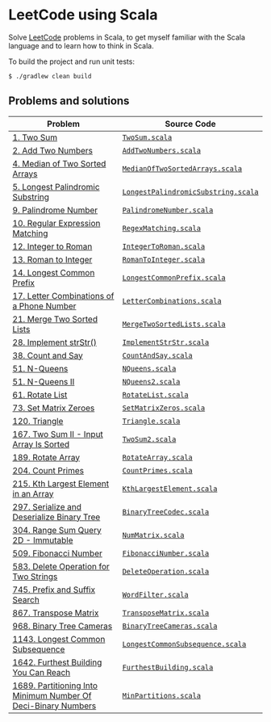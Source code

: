 # LeetCode using Scala

Solve [LeetCode](https://leetcode.com/) problems in Scala, to get myself familiar with the Scala
language and to learn how to think in Scala.

To build the project and run unit tests:

    $ ./gradlew clean build

## Problems and solutions

<!--- INDEX:BEGIN -->

| Problem                                                                                              | Source Code                                                                                          |
| ---------------------------------------------------------------------------------------------------- | ---------------------------------------------------------------------------------------------------- |
| [1. Two Sum](https://leetcode.com/problems/two-sum/)                                                 | [`TwoSum.scala`](src/main/scala/net/zhengzhong/leetcode/TwoSum.scala)                                |
| [2. Add Two Numbers](https://leetcode.com/problems/add-two-numbers/)                                 | [`AddTwoNumbers.scala`](src/main/scala/net/zhengzhong/leetcode/AddTwoNumbers.scala)                  |
| [4. Median of Two Sorted Arrays](https://leetcode.com/problems/median-of-two-sorted-arrays/)         | [`MedianOfTwoSortedArrays.scala`](src/main/scala/net/zhengzhong/leetcode/MedianOfTwoSortedArrays.scala) |
| [5. Longest Palindromic Substring](https://leetcode.com/problems/longest-palindromic-substring/)     | [`LongestPalindromicSubstring.scala`](src/main/scala/net/zhengzhong/leetcode/LongestPalindromicSubstring.scala) |
| [9. Palindrome Number](https://leetcode.com/problems/palindrome-number/)                             | [`PalindromeNumber.scala`](src/main/scala/net/zhengzhong/leetcode/PalindromeNumber.scala)            |
| [10. Regular Expression Matching](https://leetcode.com/problems/regular-expression-matching/)        | [`RegexMatching.scala`](src/main/scala/net/zhengzhong/leetcode/RegexMatching.scala)                  |
| [12. Integer to Roman](https://leetcode.com/problems/integer-to-roman/)                              | [`IntegerToRoman.scala`](src/main/scala/net/zhengzhong/leetcode/IntegerToRoman.scala)                |
| [13. Roman to Integer](https://leetcode.com/problems/roman-to-integer/)                              | [`RomanToInteger.scala`](src/main/scala/net/zhengzhong/leetcode/RomanToInteger.scala)                |
| [14. Longest Common Prefix](https://leetcode.com/problems/longest-common-prefix/)                    | [`LongestCommonPrefix.scala`](src/main/scala/net/zhengzhong/leetcode/LongestCommonPrefix.scala)      |
| [17. Letter Combinations of a Phone Number](https://leetcode.com/problems/letter-combinations-of-a-phone-number/) | [`LetterCombinations.scala`](src/main/scala/net/zhengzhong/leetcode/LetterCombinations.scala) |
| [21. Merge Two Sorted Lists](https://leetcode.com/problems/merge-two-sorted-lists/)                  | [`MergeTwoSortedLists.scala`](src/main/scala/net/zhengzhong/leetcode/MergeTwoSortedLists.scala)      |
| [28. Implement strStr()](https://leetcode.com/problems/implement-strstr/)                            | [`ImplementStrStr.scala`](src/main/scala/net/zhengzhong/leetcode/ImplementStrStr.scala)              |
| [38. Count and Say](https://leetcode.com/problems/count-and-say/)                                    | [`CountAndSay.scala`](src/main/scala/net/zhengzhong/leetcode/CountAndSay.scala)                      |
| [51. N-Queens](https://leetcode.com/problems/n-queens/)                                              | [`NQueens.scala`](src/main/scala/net/zhengzhong/leetcode/NQueens.scala)                              |
| [51. N-Queens II](https://leetcode.com/problems/n-queens-ii/)                                        | [`NQueens2.scala`](src/main/scala/net/zhengzhong/leetcode/NQueens2.scala)                            |
| [61. Rotate List](https://leetcode.com/problems/rotate-list/)                                        | [`RotateList.scala`](src/main/scala/net/zhengzhong/leetcode/RotateList.scala)                        |
| [73. Set Matrix Zeroes](https://leetcode.com/problems/set-matrix-zeroes/)                            | [`SetMatrixZeros.scala`](src/main/scala/net/zhengzhong/leetcode/SetMatrixZeros.scala)                |
| [120. Triangle](https://leetcode.com/problems/triangle/)                                             | [`Triangle.scala`](src/main/scala/net/zhengzhong/leetcode/Triangle.scala)                            |
| [167. Two Sum II - Input Array Is Sorted](https://leetcode.com/problems/two-sum-ii-input-array-is-sorted/) | [`TwoSum2.scala`](src/main/scala/net/zhengzhong/leetcode/TwoSum2.scala)                        |
| [189. Rotate Array](https://leetcode.com/problems/rotate-array/)                                     | [`RotateArray.scala`](src/main/scala/net/zhengzhong/leetcode/RotateArray.scala)                      |
| [204. Count Primes](https://leetcode.com/problems/count-primes/)                                     | [`CountPrimes.scala`](src/main/scala/net/zhengzhong/leetcode/CountPrimes.scala)                      |
| [215. Kth Largest Element in an Array](https://leetcode.com/problems/kth-largest-element-in-an-array/) | [`KthLargestElement.scala`](src/main/scala/net/zhengzhong/leetcode/KthLargestElement.scala)        |
| [297. Serialize and Deserialize Binary Tree](https://leetcode.com/problems/serialize-and-deserialize-binary-tree/) | [`BinaryTreeCodec.scala`](src/main/scala/net/zhengzhong/leetcode/BinaryTreeCodec.scala) |
| [304. Range Sum Query 2D - Immutable](https://leetcode.com/problems/range-sum-query-2d-immutable/)   | [`NumMatrix.scala`](src/main/scala/net/zhengzhong/leetcode/NumMatrix.scala)                          |
| [509. Fibonacci Number](https://leetcode.com/problems/fibonacci-number/)                             | [`FibonacciNumber.scala`](src/main/scala/net/zhengzhong/leetcode/FibonacciNumber.scala)              |
| [583. Delete Operation for Two Strings](https://leetcode.com/problems/delete-operation-for-two-strings/) | [`DeleteOperation.scala`](src/main/scala/net/zhengzhong/leetcode/DeleteOperation.scala)          |
| [745. Prefix and Suffix Search](https://leetcode.com/problems/prefix-and-suffix-search/)             | [`WordFilter.scala`](src/main/scala/net/zhengzhong/leetcode/WordFilter.scala)                        |
| [867. Transpose Matrix](https://leetcode.com/problems/transpose-matrix/)                             | [`TransposeMatrix.scala`](src/main/scala/net/zhengzhong/leetcode/TransposeMatrix.scala)              |
| [968. Binary Tree Cameras](https://leetcode.com/problems/binary-tree-cameras/)                       | [`BinaryTreeCameras.scala`](src/main/scala/net/zhengzhong/leetcode/BinaryTreeCameras.scala)          |
| [1143. Longest Common Subsequence](https://leetcode.com/problems/longest-common-subsequence/)        | [`LongestCommonSubsequence.scala`](src/main/scala/net/zhengzhong/leetcode/LongestCommonSubsequence.scala) |
| [1642. Furthest Building You Can Reach](https://leetcode.com/problems/furthest-building-you-can-reach/) | [`FurthestBuilding.scala`](src/main/scala/net/zhengzhong/leetcode/FurthestBuilding.scala)         |
| [1689. Partitioning Into Minimum Number Of Deci-Binary Numbers](https://leetcode.com/problems/partitioning-into-minimum-number-of-deci-binary-numbers/) | [`MinPartitions.scala`](src/main/scala/net/zhengzhong/leetcode/MinPartitions.scala) |

<!--- INDEX:END -->
